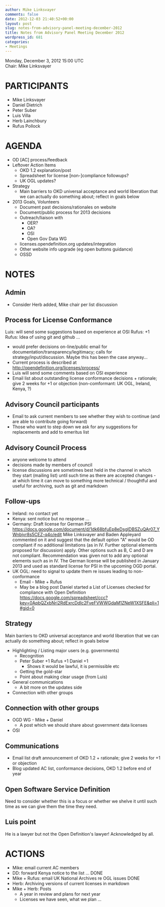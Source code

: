 ```yaml
---
author: Mike Linksvayer
comments: false
date: 2012-12-03 21:40:52+00:00
layout: post
slug: notes-from-advisory-panel-meeting-december-2012
title: Notes from Advisory Panel Meeting December 2012
wordpress_id: 681
categories:
- Meetings
---
```


Monday, December 3, 2012 15:00 UTC  
Chair: Mike Linksvayer

# PARTICIPANTS
* Mike Linksvayer
* Daniel Dietrich
* Peter Suber
* Luis Villa
* Herb Lainchbury
* Rufus Pollock

# AGENDA
* OD [AC] process/feedback
* Leftover Action Items
  * OKD 1.2 explanation/post
  * Spreadsheet for license [non-]compliance followups?
  * UK OGL updates?
* Strategy
  * Main barriers to OKD universal acceptance and world liberation that we can actually do something about; reflect in goals below
* 2013 Goals, Volunteers
  * Document past decisions/rationales on website
  * Document/public process for 2013 decisions
  * Outreach/liaison with
      * OER?
      * OA?
      * OSI
      * Open Gov Data WG
  * licenses.opendefinition.org updates/integration
  * Other website info upgrade (eg open buttons guidance)
  * OSSD
# NOTES
## Admin
* Consider Herb added, Mike chair per list discussion
## Process for License Conformance
Luis: will send some suggestions based on experience at OSI
Rufus: +1
Rufus: Idea of using git and github ...
* would prefer decisions on-line/public email for documentation/transparency/legitimacy; calls for strategy/input/discussion. Maybe this has been the case anyway...
* Current process is described at http://opendefinition.org/licenses/process/
* Luis will send some comments based on OSI experience
* Email list about outstanding license conformance decisions + rationale; give 2 weeks for +1 or objection (non-comformant: UK OGL, Ireland, Kenya, ?)
## Advisory Council participants
* Email to ask current members to see whether they wish to continue (and are able to contribute going forward)
* Those who want to step down we ask for any suggestions for replacements and add to emeritus list
## Advisory Council Process
* anyone welcome to attend
* decisions made by members of council
* license discussions are sometimes best held in the channel in which they start (mailing list) until such time as there are accepted changes - at which time it can move to something more technical / thoughtful and useful for archiving, such as git and markdown
## Follow-ups
* Ireland: no contact yet
* Kenya: sent notice but no response ...
* Germany: Draft license for German PSI https://docs.google.com/document/d/1dk68bfuEp8eDsgIDBSZuQAr07_YWnbjvr8s5CEZ-q4o/edit
Mike Linksvayer and Baden Appleyard commented on it and suggest that the default option "A" would be OD compliant if no additional limitations (as in IV. Further optional elements proposed for discussion) apply. Other options such as B, C and D are not compliant. Recommendation was given not to add any optional elements such as in IV. The German license will be published in January 2013 and used as standard license for PSI in the upcoming OGD portal.
* UK OGL: need to signal to update them re issues leading to non-conformance
  * Email - Mike + Rufus
  * May be a blog post
Daniel started a List of Licenses checked for compliance with Open Definition
https://docs.google.com/spreadsheet/ccc?key=0ApbQZxbNri2RdExrcDdIc2FveFVWWGdaM1ZNeW1XSFE&pli=1#gid=0
## Strategy
Main barriers to OKD universal acceptance and world liberation that we can actually do something about; reflect in goals below
* Highlighting / Listing major users (e.g. governments)
  * Recognition
  * Peter Suber +1 Rufus +1 Daniel +1
    * Shows it would be lawful, it is permissible etc
  * Getting the gold-star
  * Point about making clear usage (from Luis)
* General communications
  * A bit more on the updates side
* Connection with other groups
## Connection with other groups
* OGD WG - Mike + Daniel
  * A post which we should share about government data licenses
* OSI
## Communications
* Email list draft announcement of OKD 1.2 + rationale; give 2 weeks for +1 or objection
* Blog updated AC list, conformance decisions, OKD 1.2 before end of year
## Open Software Service Definition
Need to consider whether this is a focus or whether we shelve it until such time as we can give them the time they need.
## Luis point
He is a lawyer but not the Open Definition's lawyer! Acknowledged by all.
# ACTIONS
* Mike: email current AC members
* DD: forward Kenya notice to the list ... DONE
* Mike + Rufus: email UK National Archives re OGL issues DONE
* Herb: Archiving versions of current licenses in markdown
* Mike + Herb: Posts
  * A year in review and plans for next year
  * Licenses we have seen, what we plan ...
